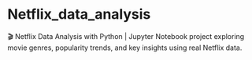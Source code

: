 # Netflix_data_analysis
🎬 Netflix Data Analysis with Python | Jupyter Notebook project exploring movie genres, popularity trends, and key insights using real Netflix data.
